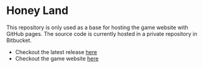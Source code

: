 # Honey Land

This repository is only used as a base for hosting the game website with GitHub pages. The source code is currently hosted in a private repository in Bitbucket. 

* Checkout the latest release [here](https://github.com/nintervik/HoneyLand/releases/tag/1.0) 
* Checkout the game website [here](https://nintervik.github.io/HoneyLand/)
